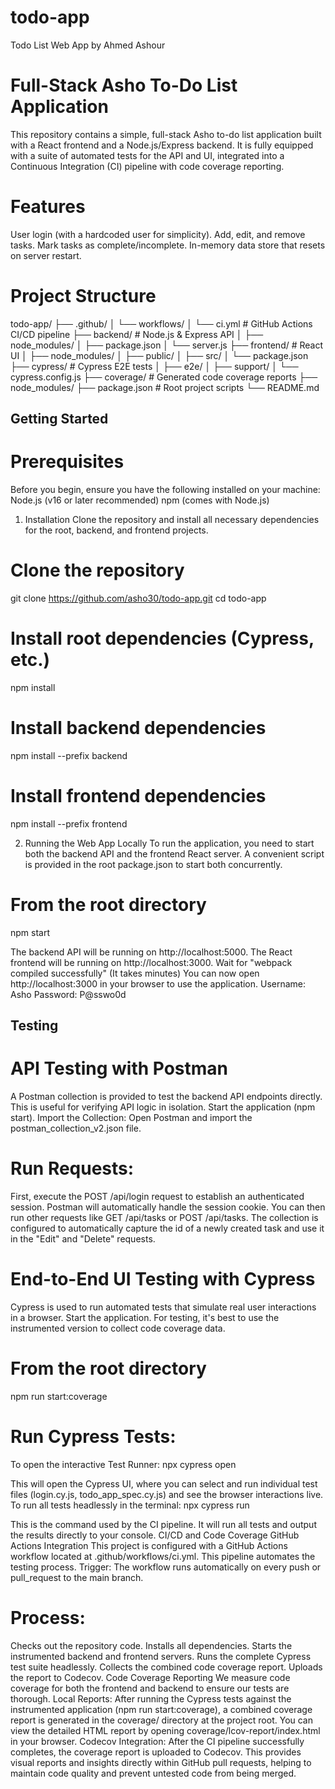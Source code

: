 # todo-app
 Todo List Web App by Ahmed Ashour
# Full-Stack Asho To-Do List Application
This repository contains a simple, full-stack Asho to-do list application built with a React frontend and a Node.js/Express backend. It is fully equipped with a suite of automated tests for the API and UI, integrated into a Continuous Integration (CI) pipeline with code coverage reporting.
# Features
User login (with a hardcoded user for simplicity).
Add, edit, and remove tasks.
Mark tasks as complete/incomplete.
In-memory data store that resets on server restart.
# Project Structure
todo-app/
├── .github/
│   └── workflows/
│       └── ci.yml          # GitHub Actions CI/CD pipeline
├── backend/                # Node.js & Express API
│   ├── node_modules/
│   ├── package.json
│   └── server.js
├── frontend/               # React UI
│   ├── node_modules/
│   ├── public/
│   ├── src/
│   └── package.json
├── cypress/                # Cypress E2E tests
│   ├── e2e/
│   ├── support/
│   └── cypress.config.js
├── coverage/               # Generated code coverage reports
├── node_modules/
├── package.json            # Root project scripts
└── README.md


## Getting Started
# Prerequisites
Before you begin, ensure you have the following installed on your machine:
Node.js (v16 or later recommended)
npm (comes with Node.js)
1. Installation
Clone the repository and install all necessary dependencies for the root, backend, and frontend projects.
# Clone the repository
git clone https://github.com/asho30/todo-app.git
cd todo-app

# Install root dependencies (Cypress, etc.)
npm install

# Install backend dependencies
npm install --prefix backend

# Install frontend dependencies
npm install --prefix frontend


2. Running the Web App Locally
To run the application, you need to start both the backend API and the frontend React server. A convenient script is provided in the root package.json to start both concurrently.
# From the root directory
npm start


The backend API will be running on http://localhost:5000.
The React frontend will be running on http://localhost:3000.
Wait for "webpack compiled successfully" (It takes minutes)
You can now open http://localhost:3000 in your browser to use the application.
Username: Asho
Password: P@sswo0d
## Testing
# API Testing with Postman
A Postman collection is provided to test the backend API endpoints directly. This is useful for verifying API logic in isolation.
Start the application (npm start).
Import the Collection: Open Postman and import the postman_collection_v2.json file.
# Run Requests:
First, execute the POST /api/login request to establish an authenticated session. Postman will automatically handle the session cookie.
You can then run other requests like GET /api/tasks or POST /api/tasks.
The collection is configured to automatically capture the id of a newly created task and use it in the "Edit" and "Delete" requests.
# End-to-End UI Testing with Cypress
Cypress is used to run automated tests that simulate real user interactions in a browser.
Start the application. For testing, it's best to use the instrumented version to collect code coverage data.
# From the root directory
npm run start:coverage


# Run Cypress Tests:
To open the interactive Test Runner:
npx cypress open

This will open the Cypress UI, where you can select and run individual test files (login.cy.js, todo_app_spec.cy.js) and see the browser interactions live.
To run all tests headlessly in the terminal:
npx cypress run

This is the command used by the CI pipeline. It will run all tests and output the results directly to your console.
CI/CD and Code Coverage
GitHub Actions Integration
This project is configured with a GitHub Actions workflow located at .github/workflows/ci.yml. This pipeline automates the testing process.
Trigger: The workflow runs automatically on every push or pull_request to the main branch.
# Process:
Checks out the repository code.
Installs all dependencies.
Starts the instrumented backend and frontend servers.
Runs the complete Cypress test suite headlessly.
Collects the combined code coverage report.
Uploads the report to Codecov.
Code Coverage Reporting
We measure code coverage for both the frontend and backend to ensure our tests are thorough.
Local Reports: After running the Cypress tests against the instrumented application (npm run start:coverage), a combined coverage report is generated in the coverage/ directory at the project root. You can view the detailed HTML report by opening coverage/lcov-report/index.html in your browser.
Codecov Integration: After the CI pipeline successfully completes, the coverage report is uploaded to Codecov. This provides visual reports and insights directly within GitHub pull requests, helping to maintain code quality and prevent untested code from being merged.
